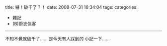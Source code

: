 title: 嚇！破千了？！
date: 2008-07-31 16:34:04
tags:
categories:
- 雜記
- (B)蔚衣俠客
---

不知不覺就破千了......
是今天有人踩到的
小記一下......